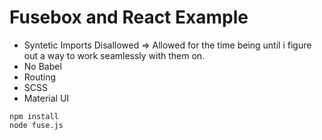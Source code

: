 # Fusebox and React Example
- Syntetic Imports Disallowed => Allowed for the time being until i figure out a way to work seamlessly with them on.
- No Babel
- Routing
- SCSS
- Material UI

```
npm install
node fuse.js
```

